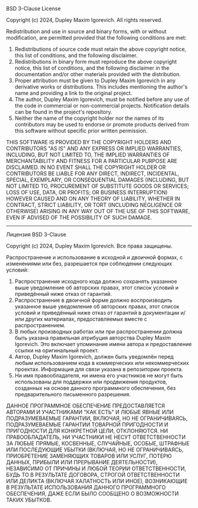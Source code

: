 BSD 3-Clause License

Copyright (c) 2024, Dupley Maxim Igorevich.
All rights reserved.

Redistribution and use in source and binary forms, with or without
modification, are permitted provided that the following conditions are met:

1) Redistributions of source code must retain the above copyright notice, this
   list of conditions, and the following disclaimer.
2) Redistributions in binary form must reproduce the above copyright notice,
   this list of conditions, and the following disclaimer in the documentation
   and/or other materials provided with the distribution.
3) Proper attribution must be given to Dupley Maxim Igorevich in any derivative
   works or distributions. This includes mentioning the author's name and
   providing a link to the original project.
4) The author, Dupley Maxim Igorevich, must be notified before any use of the
   code in commercial or non-commercial projects. Notification details can be
   found in the project's repository.
5) Neither the name of the copyright holder nor the names of its contributors
   may be used to endorse or promote products derived from this software
   without specific prior written permission.

THIS SOFTWARE IS PROVIDED BY THE COPYRIGHT HOLDERS AND CONTRIBUTORS "AS IS"
AND ANY EXPRESS OR IMPLIED WARRANTIES, INCLUDING, BUT NOT LIMITED TO, THE
IMPLIED WARRANTIES OF MERCHANTABILITY AND FITNESS FOR A PARTICULAR PURPOSE ARE
DISCLAIMED. IN NO EVENT SHALL THE COPYRIGHT HOLDER OR CONTRIBUTORS BE LIABLE
FOR ANY DIRECT, INDIRECT, INCIDENTAL, SPECIAL, EXEMPLARY, OR CONSEQUENTIAL
DAMAGES (INCLUDING, BUT NOT LIMITED TO, PROCUREMENT OF SUBSTITUTE GOODS OR
SERVICES; LOSS OF USE, DATA, OR PROFITS; OR BUSINESS INTERRUPTION) HOWEVER
CAUSED AND ON ANY THEORY OF LIABILITY, WHETHER IN CONTRACT, STRICT LIABILITY,
OR TORT (INCLUDING NEGLIGENCE OR OTHERWISE) ARISING IN ANY WAY OUT OF THE USE
OF THIS SOFTWARE, EVEN IF ADVISED OF THE POSSIBILITY OF SUCH DAMAGE.

--------------------------------------------------------------------------------

Лицензия BSD 3-Clause

Copyright (c) 2024, Dupley Maxim Igorevich.
Все права защищены.

Распространение и использование в исходной и двоичной формах,
с изменениями или без, разрешается при соблюдении следующих условий:

1) Распространение исходного кода должно сохранять указанное выше уведомление об авторских правах,
   этот список условий и приведённый ниже отказ от гарантий.
2) Распространение в двоичной форме должно воспроизводить указанное выше уведомление об авторских правах,
   этот список условий и приведённый ниже отказ от гарантий в документации
   и/или других материалах, предоставляемых вместе с распространением.
3) В любых производных работах или при распространении должна быть указана правильная атрибуция авторства Dupley Maxim Igorevich.
   Это включает упоминание имени автора и предоставление ссылки на оригинальный проект.
4) Автор, Dupley Maxim Igorevich, должен быть уведомлён перед любым использованием кода в коммерческих или некоммерческих проектах.
   Информация для связи указана в репозитории проекта.
5) Ни имя правообладателя, ни имена его участников не могут быть использованы для поддержки или продвижения продуктов,
   созданных на основе данного программного обеспечения, без предварительного письменного разрешения.

ДАННОЕ ПРОГРАММНОЕ ОБЕСПЕЧЕНИЕ ПРЕДОСТАВЛЯЕТСЯ АВТОРАМИ И УЧАСТНИКАМИ "КАК ЕСТЬ" 
И ЛЮБЫЕ ЯВНЫЕ ИЛИ ПОДРАЗУМЕВАЕМЫЕ ГАРАНТИИ, ВКЛЮЧАЯ, НО НЕ ОГРАНИЧИВАЯСЬ, 
ПОДРАЗУМЕВАЕМЫЕ ГАРАНТИИ ТОВАРНОЙ ПРИГОДНОСТИ И ПРИГОДНОСТИ ДЛЯ КОНКРЕТНОЙ ЦЕЛИ, 
ОТКЛОНЯЮТСЯ. НИ ПРАВООБЛАДАТЕЛЬ, НИ УЧАСТНИКИ НЕ НЕСУТ ОТВЕТСТВЕННОСТИ ЗА ЛЮБЫЕ 
ПРЯМЫЕ, КОСВЕННЫЕ, СЛУЧАЙНЫЕ, ОСОБЫЕ, ШТРАФНЫЕ ИЛИ ПОСЛЕДУЮЩИЕ УБЫТКИ 
(ВКЛЮЧАЯ, НО НЕ ОГРАНИЧИВАЯСЬ, ПРИОБРЕТЕНИЕ ЗАМЕНЯЮЩИХ ТОВАРОВ ИЛИ УСЛУГ, 
ПОТЕРЮ ДАННЫХ, ПРИБЫЛИ ИЛИ ПРЕРЫВАНИЕ ДЕЯТЕЛЬНОСТИ), НЕЗАВИСИМО ОТ ПРИЧИНЫ И 
ЛЮБОЙ ТЕОРИИ ОТВЕТСТВЕННОСТИ, БУДЬ ТО В РЕЗУЛЬТАТЕ ДОГОВОРА, СТРОГОЙ ОТВЕТСТВЕННОСТИ 
ИЛИ ДЕЛИКТА (ВКЛЮЧАЯ ХАЛАТНОСТЬ ИЛИ ИНОЕ), ВОЗНИКАЮЩИЕ В РЕЗУЛЬТАТЕ ИСПОЛЬЗОВАНИЯ 
ДАННОГО ПРОГРАММНОГО ОБЕСПЕЧЕНИЯ, ДАЖЕ ЕСЛИ БЫЛО СООБЩЕНО О ВОЗМОЖНОСТИ ТАКИХ УБЫТКОВ.
